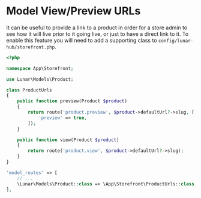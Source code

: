 # Model View/Preview URLs

It can be useful to provide a link to a product in order for a store admin to see how it will live prior to
it going live, or just to have a direct link to it. To enable this feature you will need to add a supporting class to `config/lunar-hub/storefront.php`.

```php
<?php

namespace App\Storefront;

use Lunar\Models\Product;

class ProductUrls
{
    public function preview(Product $product)
    {
        return route('product.preview', $product->defaultUrl?->slug, [
            'preview' => true,
        ]);
    }

    public function view(Product $product)
    {
        return route('product.view', $product->defaultUrl?->slug);
    }
}
```

```php
'model_routes' => [
    // ...
    \Lunar\Models\Product::class => \App\Storefront\ProductUrls::class,
],
```
